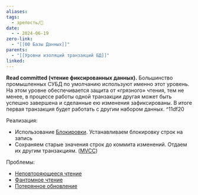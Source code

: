```yaml
---
aliases: 
tags:
  - зрелость/🌱
date:
  - - 2024-06-19
zero-link:
  - "[[00 Базы Данных]]"
parents:
  - "[[Уровни изоляций транзакций БД]]"
linked:
---
```

**Read committed (чтение фиксированных данных).** Большинство промышленных СУБД по умолчанию используют именно этот уровень. На этом уровне обеспечивается защита от «грязного» чтения, тем не менее, в процессе работы одной транзакции другая может быть успешно завершена и сделанные ею изменения зафиксированы. В итоге первая транзакция будет работать с другим набором данных. ^11df20

Реализация:
- Использование [Блокировки](Блокировки.md). Устанавливаем блокировку строк на запись
- Сохраняем старые значения строк до коммита изменений. Отдаем их другим транзакциям. ([MVCC](MVCC.md))

Проблемы:
- [Неповторяющееся чтение](Неповторяющееся%20чтение.md)
- [Фантомное чтение](Фантомное%20чтение.md)
- [Потерянное обновление](Потерянное%20обновление.md)